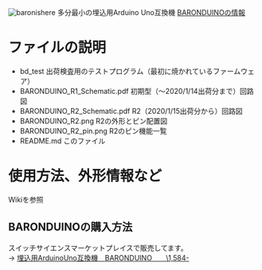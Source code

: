 ![baronishere](https://user-images.githubusercontent.com/19830611/72323138-56d16780-36eb-11ea-8dac-087b128b5be9.png)
多分最小の埋込用Arduino Uno互換機 [BARONDUINOの情報](http://vagabondworks.jp/blog-category-42.html)  
  
# ファイルの説明  
* bd_test                       出荷検査用のテストプログラム（最初に焼かれているファームウェア）  
* BARONDUINO_R1_Schematic.pdf   初期型（～2020/1/14出荷分まで）回路図  
* BARONDUINO_R2_Schematic.pdf   R2（2020/1/15出荷分から）回路図  
* BARONDUINO_R2.png             R2の外形とピン配置図  
* BARONDUINO_R2_pin.png         R2のピン機能一覧  
* README.md                     このファイル  
  
# 使用方法、外形情報など  
 Wikiを参照  
  
## BARONDUINOの購入方法
スイッチサイエンスマーケットプレイスで販売してます。  
→ [埋込用ArduinoUno互換機　BARONDUINO　　\1,584-](https://www.switch-science.com/catalog/5931/)  
